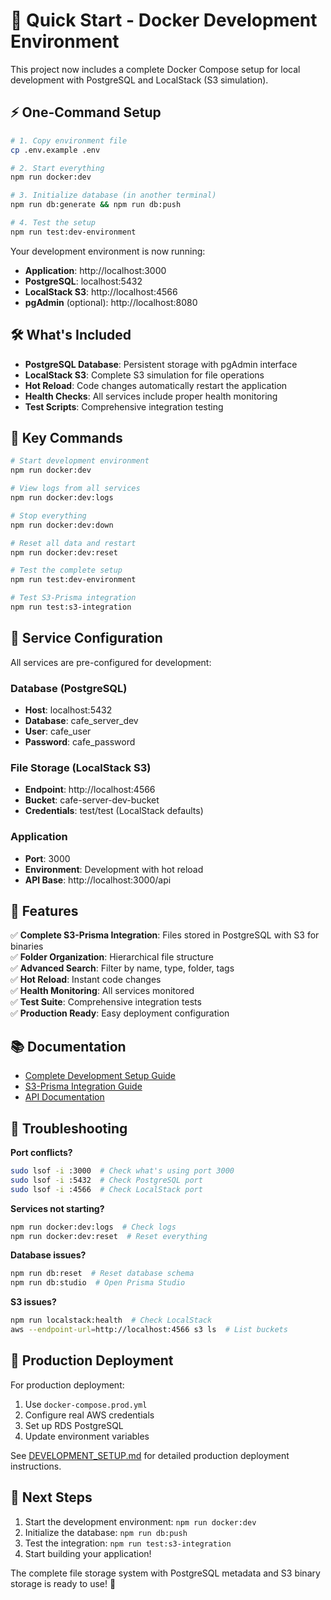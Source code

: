 # 🚀 Quick Start - Docker Development Environment

This project now includes a complete Docker Compose setup for local development with PostgreSQL and LocalStack (S3 simulation).

## ⚡ One-Command Setup

```bash
# 1. Copy environment file
cp .env.example .env

# 2. Start everything
npm run docker:dev

# 3. Initialize database (in another terminal)
npm run db:generate && npm run db:push

# 4. Test the setup
npm run test:dev-environment
```

Your development environment is now running:
- **Application**: http://localhost:3000
- **PostgreSQL**: localhost:5432
- **LocalStack S3**: http://localhost:4566
- **pgAdmin** (optional): http://localhost:8080

## 🛠️ What's Included

- **PostgreSQL Database**: Persistent storage with pgAdmin interface
- **LocalStack S3**: Complete S3 simulation for file operations
- **Hot Reload**: Code changes automatically restart the application
- **Health Checks**: All services include proper health monitoring
- **Test Scripts**: Comprehensive integration testing

## 📝 Key Commands

```bash
# Start development environment
npm run docker:dev

# View logs from all services
npm run docker:dev:logs

# Stop everything
npm run docker:dev:down

# Reset all data and restart
npm run docker:dev:reset

# Test the complete setup
npm run test:dev-environment

# Test S3-Prisma integration
npm run test:s3-integration
```

## 🔧 Service Configuration

All services are pre-configured for development:

### Database (PostgreSQL)
- **Host**: localhost:5432
- **Database**: cafe_server_dev
- **User**: cafe_user
- **Password**: cafe_password

### File Storage (LocalStack S3)
- **Endpoint**: http://localhost:4566
- **Bucket**: cafe-server-dev-bucket
- **Credentials**: test/test (LocalStack defaults)

### Application
- **Port**: 3000
- **Environment**: Development with hot reload
- **API Base**: http://localhost:3000/api

## 🌟 Features

✅ **Complete S3-Prisma Integration**: Files stored in PostgreSQL with S3 for binaries  
✅ **Folder Organization**: Hierarchical file structure  
✅ **Advanced Search**: Filter by name, type, folder, tags  
✅ **Hot Reload**: Instant code changes  
✅ **Health Monitoring**: All services monitored  
✅ **Test Suite**: Comprehensive integration tests  
✅ **Production Ready**: Easy deployment configuration  

## 📚 Documentation

- [Complete Development Setup Guide](DEVELOPMENT_SETUP.md)
- [S3-Prisma Integration Guide](S3_PRISMA_INTEGRATION.md)
- [API Documentation](API_DOCS.md)

## 🐛 Troubleshooting

**Port conflicts?**
```bash
sudo lsof -i :3000  # Check what's using port 3000
sudo lsof -i :5432  # Check PostgreSQL port
sudo lsof -i :4566  # Check LocalStack port
```

**Services not starting?**
```bash
npm run docker:dev:logs  # Check logs
npm run docker:dev:reset  # Reset everything
```

**Database issues?**
```bash
npm run db:reset  # Reset database schema
npm run db:studio  # Open Prisma Studio
```

**S3 issues?**
```bash
npm run localstack:health  # Check LocalStack
aws --endpoint-url=http://localhost:4566 s3 ls  # List buckets
```

## 🚀 Production Deployment

For production deployment:

1. Use `docker-compose.prod.yml`
2. Configure real AWS credentials
3. Set up RDS PostgreSQL
4. Update environment variables

See [DEVELOPMENT_SETUP.md](DEVELOPMENT_SETUP.md) for detailed production deployment instructions.

## 🎯 Next Steps

1. Start the development environment: `npm run docker:dev`
2. Initialize the database: `npm run db:push`
3. Test the integration: `npm run test:s3-integration`
4. Start building your application!

The complete file storage system with PostgreSQL metadata and S3 binary storage is ready to use! 🎉
